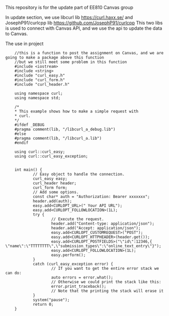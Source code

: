 This repository is for the update part of EE810 Canvas group

In update section,
we use libcurl lib https://curl.haxx.se/ and JosephP91/curlcpp lib https://github.com/JosephP91/curlcpp 
This two libs is used to connect with Canvas API, and we use the api to update the data to Canvas.

The use in project 

        //this is a function to post the assignment on Canvas, and we are going to make a package above this function
        //but we still meet some problem in this function
        #include <iostream>
        #include <string>
        #include "curl_easy.h"
        #include "curl_form.h"
        #include "curl_header.h"

        using namespace curl;
        using namespace std;

        /*
        * This example shows how to make a simple request with
        * curl.
        */
        #ifdef _DEBUG
        #pragma comment(lib, "/libcurl_a_debug.lib")
        #else
        #pragma comment(lib, "/libcurl_a.lib")
        #endif

        using curl::curl_easy;
        using curl::curl_easy_exception;


        int main() {
                // Easy object to handle the connection.
                curl_easy easy;
                curl_header header;
                curl_form form;
                // Add some options.
                const char* auth = "Authorization: Bearer xxxxxxx";
                header.add(auth);
                easy.add<CURLOPT_URL>(" Your API URL");
                easy.add<CURLOPT_FOLLOWLOCATION>(1L);
                try {
                        // Execute the request.
                        header.add("Content-type: application/json");
                        header.add("Accept: application/json");
                        easy.add<CURLOPT_CUSTOMREQUEST>("POST");
                        easy.add<CURLOPT_HTTPHEADER>(header.get());
                        easy.add<CURLOPT_POSTFIELDS>("\"id\":12346,{ \"name\":\"TTTTTTTT\",\"submission_types\":\"online_text_entry\"}");
                        easy.add<CURLOPT_FOLLOWLOCATION>(1L);
                        easy.perform();
                }
                catch (curl_easy_exception error) {
                        // If you want to get the entire error stack we can do:
                        auto errors = error.what();
                        // Otherwise we could print the stack like this:
                        error.print_traceback();
                        // Note that the printing the stack will erase it
                }
                system("pause");
                return 0;
        }
